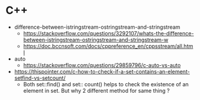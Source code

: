C++
===

+ difference-between-istringstream-ostringstream-and-stringstream
  - https://stackoverflow.com/questions/3292107/whats-the-difference-between-istringstream-ostringstream-and-stringstream-w
  - https://doc.bccnsoft.com/docs/cppreference_en/cppsstream/all.html
+ auto
  - https://stackoverflow.com/questions/29859796/c-auto-vs-auto
+ https://thispointer.com/c-how-to-check-if-a-set-contains-an-element-setfind-vs-setcount/
  - Both set::find() and set:: count() helps to check the existence of an element in set. But why 2 different method for same thing ?
